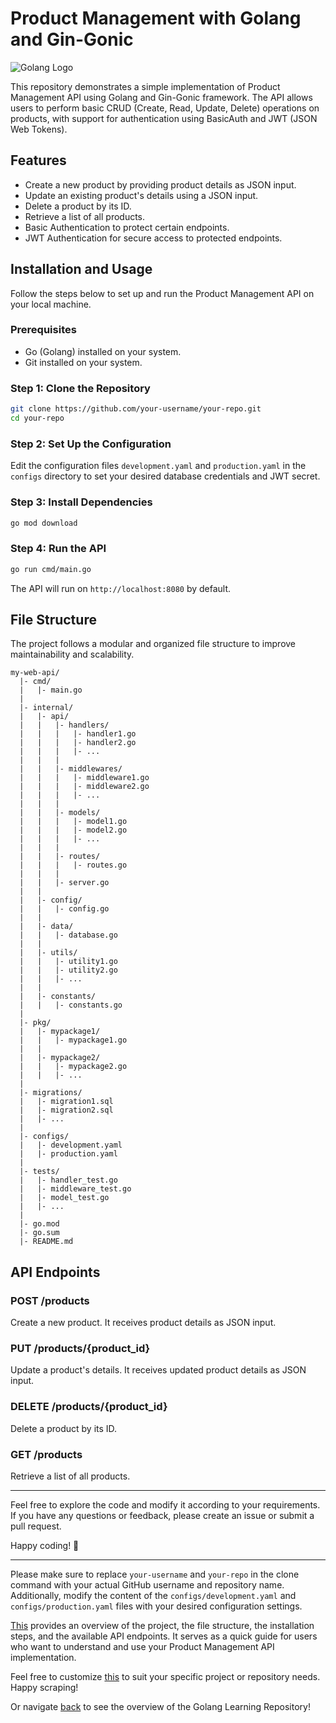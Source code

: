 # Product Management with Golang and Gin-Gonic

![Golang Logo](https://golang.org/doc/gopher/frontpage.png)

This repository demonstrates a simple implementation of Product Management API using Golang and Gin-Gonic framework. The API allows users to perform basic CRUD (Create, Read, Update, Delete) operations on products, with support for authentication using BasicAuth and JWT (JSON Web Tokens).

## Features

- Create a new product by providing product details as JSON input.
- Update an existing product's details using a JSON input.
- Delete a product by its ID.
- Retrieve a list of all products.
- Basic Authentication to protect certain endpoints.
- JWT Authentication for secure access to protected endpoints.

## Installation and Usage

Follow the steps below to set up and run the Product Management API on your local machine.

### Prerequisites

- Go (Golang) installed on your system.
- Git installed on your system.

### Step 1: Clone the Repository

```bash
git clone https://github.com/your-username/your-repo.git
cd your-repo
```

### Step 2: Set Up the Configuration

Edit the configuration files `development.yaml` and `production.yaml` in the `configs` directory to set your desired database credentials and JWT secret.

### Step 3: Install Dependencies

```bash
go mod download
```

### Step 4: Run the API

```bash
go run cmd/main.go
```

The API will run on `http://localhost:8080` by default.

## File Structure

The project follows a modular and organized file structure to improve maintainability and scalability.

```
my-web-api/
  |- cmd/
  |   |- main.go
  |
  |- internal/
  |   |- api/
  |   |   |- handlers/
  |   |   |   |- handler1.go
  |   |   |   |- handler2.go
  |   |   |   |- ...
  |   |   |
  |   |   |- middlewares/
  |   |   |   |- middleware1.go
  |   |   |   |- middleware2.go
  |   |   |   |- ...
  |   |   |
  |   |   |- models/
  |   |   |   |- model1.go
  |   |   |   |- model2.go
  |   |   |   |- ...
  |   |   |
  |   |   |- routes/
  |   |   |   |- routes.go
  |   |   |
  |   |   |- server.go
  |   |
  |   |- config/
  |   |   |- config.go
  |   |
  |   |- data/
  |   |   |- database.go
  |   |
  |   |- utils/
  |   |   |- utility1.go
  |   |   |- utility2.go
  |   |   |- ...
  |   |
  |   |- constants/
  |   |   |- constants.go
  |
  |- pkg/
  |   |- mypackage1/
  |   |   |- mypackage1.go
  |   |
  |   |- mypackage2/
  |   |   |- mypackage2.go
  |   |   |- ...
  |
  |- migrations/
  |   |- migration1.sql
  |   |- migration2.sql
  |   |- ...
  |
  |- configs/
  |   |- development.yaml
  |   |- production.yaml
  |
  |- tests/
  |   |- handler_test.go
  |   |- middleware_test.go
  |   |- model_test.go
  |   |- ...
  |
  |- go.mod
  |- go.sum
  |- README.md
```

## API Endpoints

### POST /products

Create a new product. It receives product details as JSON input.

### PUT /products/{product_id}

Update a product's details. It receives updated product details as JSON input.

### DELETE /products/{product_id}

Delete a product by its ID.

### GET /products

Retrieve a list of all products.

---

Feel free to explore the code and modify it according to your requirements. If you have any questions or feedback, please create an issue or submit a pull request.

Happy coding! 🚀

---

Please make sure to replace `your-username` and `your-repo` in the clone command with your actual GitHub username and repository name. Additionally, modify the content of the `configs/development.yaml` and `configs/production.yaml` files with your desired configuration settings.

[This](README.md) provides an overview of the project, the file structure, the installation steps, and the available API endpoints. It serves as a quick guide for users who want to understand and use your Product Management API implementation.

Feel free to customize [this](README.md) to suit your specific project or repository needs. Happy scraping!

Or navigate [back](../README.md) to see the overview of the Golang Learning Repository!
